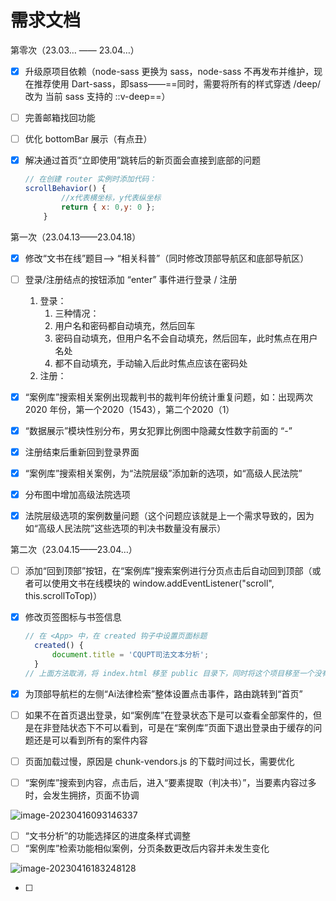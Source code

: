 # 需求文档

第零次（23.03… —— 23.04…）

- [x] 升级原项目依赖（node-sass 更换为 sass，node-sass 不再发布并维护，现在推荐使用 Dart-sass，即sass——==同时，需要将所有的样式穿透 /deep/ 改为 当前 sass 支持的 ::v-deep==）

- [ ] 完善邮箱找回功能

- [ ] 优化 bottomBar 展示（有点丑）

- [x] 解决通过首页“立即使用”跳转后的新页面会直接到底部的问题

	```js
	// 在创建 router 实例时添加代码：
	scrollBehavior() {
	        //x代表横坐标，y代表纵坐标
	        return { x: 0,y: 0 };
	    }
	```

	



第一次（23.04.13——23.04.18）

- [X] 修改“文书在线”题目—> “相关科普”（同时修改顶部导航区和底部导航区）
- [ ] 登录/注册结点的按钮添加 “enter” 事件进行登录 / 注册
	1. 登录：
		1. 三种情况：
		2. 用户名和密码都自动填充，然后回车
		3. 密码自动填充，但用户名不会自动填充，然后回车，此时焦点在用户名处
		4. 都不自动填充，手动输入后此时焦点应该在密码处
	2. 注册：
- [x] “案例库”搜索相关案例出现裁判书的裁判年份统计重复问题，如：出现两次 2020 年份，第一个2020（1543），第二个2020（1）
- [x] “数据展示”模块性别分布，男女犯罪比例图中隐藏女性数字前面的 “-”
- [x] 注册结束后重新回到登录界面
- [x] “案例库”搜索相关案例，为“法院层级”添加新的选项，如“高级人民法院”
- [x] 分布图中增加高级法院选项
- [x] 法院层级选项的案例数量问题（这个问题应该就是上一个需求导致的，因为如“高级人民法院”这些选项的判决书数量没有展示）







第二次（23.04.15——23.04…）

- [ ] 添加“回到顶部”按钮，在“案例库”搜索案例进行分页点击后自动回到顶部（或者可以使用文书在线模块的 window.addEventListener("scroll", this.scrollToTop)）

- [x] 修改页签图标与书签信息

  ```js
  // 在 <App> 中，在 created 钩子中设置页面标题
  	created() {
  		document.title = 'CQUPT司法文本分析';
  	}
  // 上面方法取消，将 index.html 移至 public 目录下，同时将这个项目移至一个没有中文路径的地方
  ```

- [x] 为顶部导航栏的左侧“Ai法律检索”整体设置点击事件，路由跳转到“首页”

- [ ] 如果不在首页退出登录，如“案例库”在登录状态下是可以查看全部案件的，但是在非登陆状态下不可以看到，可是在“案例库”页面下退出登录由于缓存的问题还是可以看到所有的案件内容

- [ ] 页面加载过慢，原因是 chunk-vendors.js 的下载时间过长，需要优化

- [ ] “案例库”搜索到内容，点击后，进入“要素提取（判决书）”，当要素内容过多时，会发生拥挤，页面不协调

![image-20230416093146337](http://images.xiaohai-hx.cn/%E5%A4%8D%E4%B9%A0%E7%AC%94%E8%AE%B0/%E6%95%B0%E6%8D%AE%E7%BB%93%E6%9E%84/image-20230416093146337.png)

- [ ] “文书分析”的功能选择区的进度条样式调整
- [ ] “案例库”检索功能相似案例，分页条数更改后内容并未发生变化

![image-20230416183248128](http://images.xiaohai-hx.cn/%E5%A4%8D%E4%B9%A0%E7%AC%94%E8%AE%B0/%E6%95%B0%E6%8D%AE%E7%BB%93%E6%9E%84/image-20230416183248128.png)

- [ ] 














